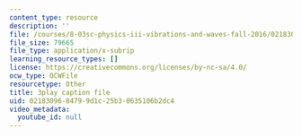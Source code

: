 ```yaml
---
content_type: resource
description: ''
file: /courses/8-03sc-physics-iii-vibrations-and-waves-fall-2016/0218309684799d1c25b30635106b2dc4_SnNmbVH5DAM.srt
file_size: 79665
file_type: application/x-subrip
learning_resource_types: []
license: https://creativecommons.org/licenses/by-nc-sa/4.0/
ocw_type: OCWFile
resourcetype: Other
title: 3play caption file
uid: 02183096-8479-9d1c-25b3-0635106b2dc4
video_metadata:
  youtube_id: null
---
```

